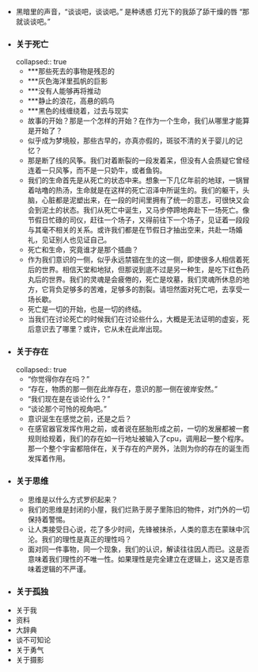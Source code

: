 - 黑暗里的声音，“谈谈吧，谈谈吧。”
  是种诱惑
  灯光下的我舔了舔干燥的唇
  “那就谈谈吧。”
- ### 关于死亡
  collapsed:: true
	- ***那些死去的事物是残忍的
	- ***灰色海洋里孤帆的巨影
	- ***没有人能够再将推动
	- ***静止的浪花，高悬的鸥鸟
	- ***黑色的线缠绕着，过去与现实
	- 故事的开始？那是一个怎样的开始？在作为一个生命，我们从哪里才能算是开始了？
	- 似乎成为梦境般，那些古早的，亦真亦假的，斑驳不清的关于婴儿的记忆？
	- 那是断了线的风筝。我们对着断裂的一段发着呆，但没有人会质疑它曾经连着一只风筝，而不是一只奶牛，或者鱼钩。
	- 我们的生命首先是从死亡的状态中来。想象一下几亿年前的地球，一锅冒着咕噜的热汤，生命就是在这样的死亡沼泽中所诞生的。我们的躯干，头脑，心脏都是泥塑出来，在一段的时间里拥有了统一的意志，可很快又会会到泥土的状态。我们从死亡中诞生，又马步停蹄地奔赴下一场死亡。像节假日忙碌的司仪，赶往一个场子，又得前往下一个场子，见证着一段段与其毫不相关的关系。或许我们都是在节假日才抽出空来，共赴一场婚礼，见证别人也见证自己。
	- 死亡和生命，究竟谁才是那个插曲？
	- 作为我们意识的一侧，似乎永远禁锢在生的这一侧，即使很多人相信着死后的世界。相信天堂和地狱，但那说到底不过是另一种生，是吃下红色药丸后的世界。我们的灵魂是会疲倦的，死亡是坟墓，我们灵魂所休息的地方，它背负足够多的苦难，足够多的割裂。请坦然面对死亡吧，去享受一场长歇。
	- 死亡是一切的开始，也是一切的终结。
	- 当我们在讨论死亡的时候我们在讨论些什么，大概是无法证明的虚妄，死后意识去了哪里？或许，它从未在此岸出现。
- ### 关于存在
  collapsed:: true
	- “你觉得你存在吗？”
	- “存在，物质的那一侧在此岸存在，意识的那一侧在彼岸安然。”
	- “我们现在是在谈论什么？”
	- “谈论那个可怜的视角吧。”
	- 意识诞生在感觉之前，还是之后？
	- 在感官器官发挥作用之前，或者说在胚胎形成之前，一切的发展都被一套规则给规着，我们的存在如一行地址被输入了cpu，调用起一整个程序。那一个整个宇宙都陪伴在，关于存在的产房外，法则为你的存在的诞生而发挥着作用。
- ### 关于思维
	- 思维是以什么方式罗织起来？
	- 我们的思维是封闭的小屋，我们烂熟于房子里陈旧的物件，对门外的一切保持着警惕。
	- 让人类接受日心说，花了多少时间，先锋被抹杀，人类的意志在蒙昧中沉沦。我们的理性是真正的理性吗？
	- 面对同一件事物，同一个现象，我们的认识，解读往往因人而已。这是否意味着我们理性的不唯一性。如果理性是完全建立在逻辑上，这又是否意味着逻辑的不严谨。
- ### 关于孤独
- 关于我
- 资料
- 大辞典
- 谈不可知论
- 关于勇气
- 关于摄影